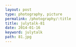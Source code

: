 ```yaml
---
layout: post
type: photography, picture
permalink: /photography/:title
title: julytalk-81
date: 2014-01-16
keyword: julytalk
path: 81.jpg
---
```



